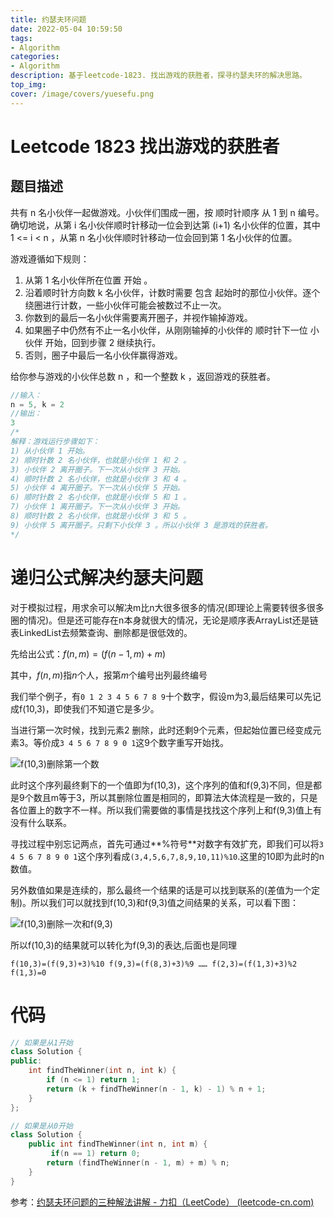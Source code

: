 ```yaml
---
title: 约瑟夫环问题
date: 2022-05-04 10:59:50
tags:
- Algorithm
categories: 
- Algorithm
description: 基于leetcode-1823. 找出游戏的获胜者，探寻约瑟夫环的解决思路。
top_img: 
cover: /image/covers/yuesefu.png
---
```


# Leetcode 1823 找出游戏的获胜者

## 题目描述

共有 n 名小伙伴一起做游戏。小伙伴们围成一圈，按 顺时针顺序 从 1 到 n 编号。确切地说，从第 i 名小伙伴顺时针移动一位会到达第 (i+1) 名小伙伴的位置，其中 1 <= i < n ，从第 n 名小伙伴顺时针移动一位会回到第 1 名小伙伴的位置。

游戏遵循如下规则：

1. 从第 1 名小伙伴所在位置 开始 。
2. 沿着顺时针方向数 k 名小伙伴，计数时需要 包含 起始时的那位小伙伴。逐个绕圈进行计数，一些小伙伴可能会被数过不止一次。
3. 你数到的最后一名小伙伴需要离开圈子，并视作输掉游戏。
4. 如果圈子中仍然有不止一名小伙伴，从刚刚输掉的小伙伴的 顺时针下一位 小伙伴 开始，回到步骤 2 继续执行。
5. 否则，圈子中最后一名小伙伴赢得游戏。

给你参与游戏的小伙伴总数 n ，和一个整数 k ，返回游戏的获胜者。



```c++
//输入：
n = 5, k = 2
//输出：
3
/*
解释：游戏运行步骤如下：
1) 从小伙伴 1 开始。
2) 顺时针数 2 名小伙伴，也就是小伙伴 1 和 2 。
3) 小伙伴 2 离开圈子。下一次从小伙伴 3 开始。
4) 顺时针数 2 名小伙伴，也就是小伙伴 3 和 4 。
5) 小伙伴 4 离开圈子。下一次从小伙伴 5 开始。
6) 顺时针数 2 名小伙伴，也就是小伙伴 5 和 1 。
7) 小伙伴 1 离开圈子。下一次从小伙伴 3 开始。
8) 顺时针数 2 名小伙伴，也就是小伙伴 3 和 5 。
9) 小伙伴 5 离开圈子。只剩下小伙伴 3 。所以小伙伴 3 是游戏的获胜者。
*/
```

# 递归公式解决约瑟夫问题

对于模拟过程，用求余可以解决m比n大很多很多的情况(即理论上需要转很多很多圈的情况)。但是还可能存在n本身就很大的情况，无论是顺序表ArrayList还是链表LinkedList去频繁查询、删除都是很低效的。

先给出公式：$f(n,m)=(f(n-1,m)+m)%n$

其中，$f(n,m)$指$n$个人，报第$m$个编号出列最终编号

我们举个例子，有```0 1 2 3 4 5 6 7 8 9```十个数字，假设m为3,最后结果可以先记成f(10,3)，即使我们不知道它是多少。

当进行第一次时候，找到元素2 删除，此时还剩9个元素，但起始位置已经变成元素3。等价成```3 4 5 6 7 8 9 0 1```这9个数字重写开始找。

![f(10,3)删除第一个数](https://pic.leetcode-cn.com/1620465222-bNINmu-file_1620465222660)

此时这个序列最终剩下的一个值即为f(10,3)，这个序列的值和f(9,3)不同，但是都是9个数且m等于3，所以其删除位置是相同的，即算法大体流程是一致的，只是各位置上的数字不一样。所以我们需要做的事情是找找这个序列上和f(9,3)值上有没有什么联系。

寻找过程中别忘记两点，首先可通过**%符号**对数字有效扩充，即我们可以将```3 4 5 6 7 8 9 0 1```这个序列看成```(3,4,5,6,7,8,9,10,11)%10```.这里的10即为此时的n数值。

另外数值如果是连续的，那么最终一个结果的话是可以找到联系的(差值为一个定制)。所以我们可以就找到f(10,3)和f(9,3)值之间结果的关系，可以看下图：

![f(10,3)删除一次和f(9,3)](https://pic.leetcode-cn.com/1620465222-EZkOOc-file_1620465222663)

所以f(10,3)的结果就可以转化为f(9,3)的表达,后面也是同理

```f(10,3)=(f(9,3)+3)%10 f(9,3)=(f(8,3)+3)%9 …… f(2,3)=(f(1,3)+3)%2 f(1,3)=0```

# 代码

```c++
// 如果是从1开始
class Solution {
public:
    int findTheWinner(int n, int k) {
        if (n <= 1) return 1;
        return (k + findTheWinner(n - 1, k) - 1) % n + 1;
    }
};

// 如果是从0开始
class Solution {
    public int findTheWinner(int n, int m) {
         if(n == 1) return 0;      
        return (findTheWinner(n - 1, m) + m) % n;
    }
}
```

参考：[约瑟夫环问题的三种解法讲解 - 力扣（LeetCode） (leetcode-cn.com)](https://leetcode-cn.com/circle/article/BOoxAL/)
